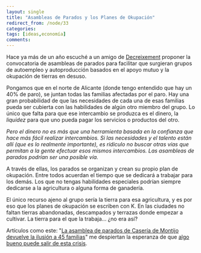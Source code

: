 ```yaml
---
layout: single
title: "Asambleas de Parados y los Planes de Okupación"
redirect_from: /node/33
categories:
tags: [ideas,economía]
comments: 
---
```

Hace ya más de un año escuché a un amigo de [Decreixement](http://decreixement.net/) proponer la convocatoria de asambleas de parados para facilitar que surgieran grupos de autoempleo y autoproducción basados en el apoyo mutuo y la okupación de tierras en desuso.

Pongamos que en el norte de Alicante (donde tengo entendido que hay un 40% de paro), se juntan todas las familias afectadas por el paro. Hay una gran probabilidad de que las necesidades de cada una de esas familias pueda ser cubierta con las habilidades de algún otro miembro del grupo. Lo único que falta para que ese intercambio se produzca es el dinero, la _liquidez_ para que uno pueda pagar los servicios o productos del otro.

_Pero el dinero no es más que una herramienta basada en la confianza que hace más fácil realizar intercambios. Si las necesidades y el talento están allí (que es lo realmente importante), es ridiculo no buscar otras vías que permitan a la gente efectuar esos mismos intercambios. Las asambleas de parados podrían ser una posible vía._

A través de ellas, los parados se organizan y crean su propio plan de okupación. Entre todos acuerdan el tiempo que se dedicará a trabajar para los demás. Los que no tengas habilidades especiales podrían siempre dedicarse a la agricultura o alguna forma de ganadería.

El único recurso ajeno al grupo sería la tierra para esa agricultura, y es por eso que los planes de okupación se escriben con K. En las ciudades no faltan tierras abandonadas, descampados y terrazas donde empezar a cultivar. La tierra para el que la trabaja... ¿no era así?

Artículos como este: "[La asamblea de parados de Casería de Montijo devuelve la ilusión a 45 familias](http://www.ideal.es/granada/20100131/granada/inem-casero-caseria-montijo-20100131.html)" me despiertan la esperanza de que [algo bueno puede salir de esta crisis](http://esclap.es/node/28).
